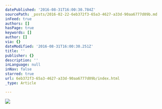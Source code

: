 ```yaml
---
datePublished: '2016-08-31T16:00:30.784Z'
sourcePath: _posts/2016-02-22-6eb372f3-65a3-4627-a33d-90aa6777d09b.md
inFeed: true
authors: []
hasPage: true
keywords: []
author: []
via: {}
dateModified: '2016-08-31T16:00:30.251Z'
title: ''
publisher: {}
description: ''
inLanguage: null
inNav: false
starred: true
url: 6eb372f3-65a3-4627-a33d-90aa6777d09b/index.html
_type: Article

---
```

![](https://the-grid-user-content.s3-us-west-2.amazonaws.com/85ef8ca8-ffe8-4d88-b6ac-9e1087c12687.jpg)